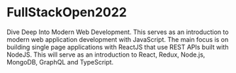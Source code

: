# FullStackOpen2022
Dive Deep Into Modern Web Development. This serves as an introduction to modern web application development with JavaScript. The main focus is on building single page applications with ReactJS that use REST APIs built with NodeJS. This will serve as an introduction to React, Redux, Node.js, MongoDB, GraphQL and TypeScript.
